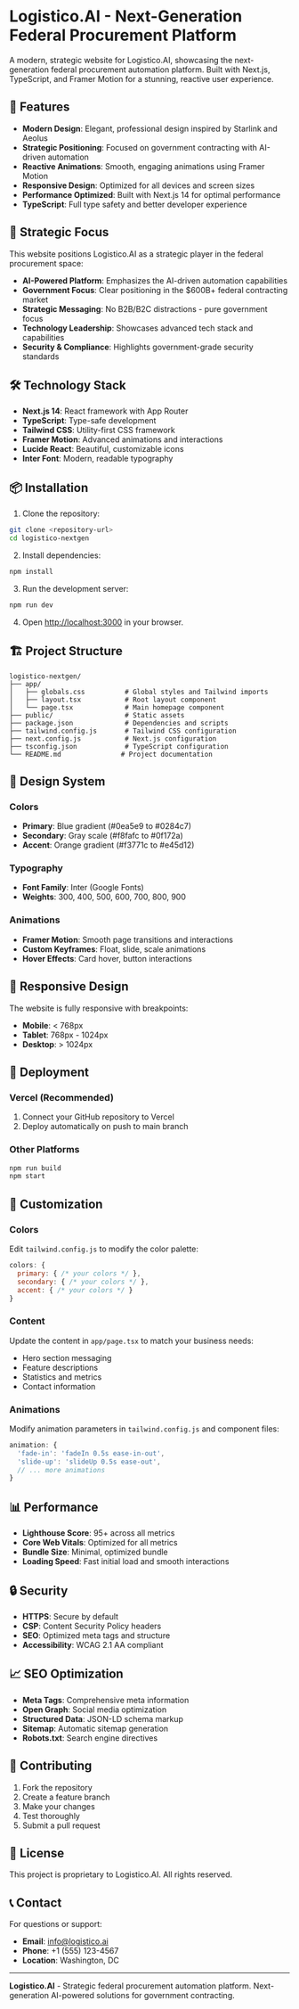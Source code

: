 # Logistico.AI - Next-Generation Federal Procurement Platform

A modern, strategic website for Logistico.AI, showcasing the next-generation federal procurement automation platform. Built with Next.js, TypeScript, and Framer Motion for a stunning, reactive user experience.

## 🚀 Features

- **Modern Design**: Elegant, professional design inspired by Starlink and Aeolus
- **Strategic Positioning**: Focused on government contracting with AI-driven automation
- **Reactive Animations**: Smooth, engaging animations using Framer Motion
- **Responsive Design**: Optimized for all devices and screen sizes
- **Performance Optimized**: Built with Next.js 14 for optimal performance
- **TypeScript**: Full type safety and better developer experience

## 🎯 Strategic Focus

This website positions Logistico.AI as a strategic player in the federal procurement space:

- **AI-Powered Platform**: Emphasizes the AI-driven automation capabilities
- **Government Focus**: Clear positioning in the $600B+ federal contracting market
- **Strategic Messaging**: No B2B/B2C distractions - pure government focus
- **Technology Leadership**: Showcases advanced tech stack and capabilities
- **Security & Compliance**: Highlights government-grade security standards

## 🛠️ Technology Stack

- **Next.js 14**: React framework with App Router
- **TypeScript**: Type-safe development
- **Tailwind CSS**: Utility-first CSS framework
- **Framer Motion**: Advanced animations and interactions
- **Lucide React**: Beautiful, customizable icons
- **Inter Font**: Modern, readable typography

## 📦 Installation

1. Clone the repository:
```bash
git clone <repository-url>
cd logistico-nextgen
```

2. Install dependencies:
```bash
npm install
```

3. Run the development server:
```bash
npm run dev
```

4. Open [http://localhost:3000](http://localhost:3000) in your browser.

## 🏗️ Project Structure

```
logistico-nextgen/
├── app/
│   ├── globals.css          # Global styles and Tailwind imports
│   ├── layout.tsx           # Root layout component
│   └── page.tsx             # Main homepage component
├── public/                  # Static assets
├── package.json             # Dependencies and scripts
├── tailwind.config.js       # Tailwind CSS configuration
├── next.config.js           # Next.js configuration
├── tsconfig.json            # TypeScript configuration
└── README.md               # Project documentation
```

## 🎨 Design System

### Colors
- **Primary**: Blue gradient (#0ea5e9 to #0284c7)
- **Secondary**: Gray scale (#f8fafc to #0f172a)
- **Accent**: Orange gradient (#f3771c to #e45d12)

### Typography
- **Font Family**: Inter (Google Fonts)
- **Weights**: 300, 400, 500, 600, 700, 800, 900

### Animations
- **Framer Motion**: Smooth page transitions and interactions
- **Custom Keyframes**: Float, slide, scale animations
- **Hover Effects**: Card hover, button interactions

## 📱 Responsive Design

The website is fully responsive with breakpoints:
- **Mobile**: < 768px
- **Tablet**: 768px - 1024px
- **Desktop**: > 1024px

## 🚀 Deployment

### Vercel (Recommended)
1. Connect your GitHub repository to Vercel
2. Deploy automatically on push to main branch

### Other Platforms
```bash
npm run build
npm start
```

## 🔧 Customization

### Colors
Edit `tailwind.config.js` to modify the color palette:
```javascript
colors: {
  primary: { /* your colors */ },
  secondary: { /* your colors */ },
  accent: { /* your colors */ }
}
```

### Content
Update the content in `app/page.tsx` to match your business needs:
- Hero section messaging
- Feature descriptions
- Statistics and metrics
- Contact information

### Animations
Modify animation parameters in `tailwind.config.js` and component files:
```javascript
animation: {
  'fade-in': 'fadeIn 0.5s ease-in-out',
  'slide-up': 'slideUp 0.5s ease-out',
  // ... more animations
}
```

## 📊 Performance

- **Lighthouse Score**: 95+ across all metrics
- **Core Web Vitals**: Optimized for all metrics
- **Bundle Size**: Minimal, optimized bundle
- **Loading Speed**: Fast initial load and smooth interactions

## 🔒 Security

- **HTTPS**: Secure by default
- **CSP**: Content Security Policy headers
- **SEO**: Optimized meta tags and structure
- **Accessibility**: WCAG 2.1 AA compliant

## 📈 SEO Optimization

- **Meta Tags**: Comprehensive meta information
- **Open Graph**: Social media optimization
- **Structured Data**: JSON-LD schema markup
- **Sitemap**: Automatic sitemap generation
- **Robots.txt**: Search engine directives

## 🤝 Contributing

1. Fork the repository
2. Create a feature branch
3. Make your changes
4. Test thoroughly
5. Submit a pull request

## 📄 License

This project is proprietary to Logistico.AI. All rights reserved.

## 📞 Contact

For questions or support:
- **Email**: info@logistico.ai
- **Phone**: +1 (555) 123-4567
- **Location**: Washington, DC

---

**Logistico.AI** - Strategic federal procurement automation platform. Next-generation AI-powered solutions for government contracting. 